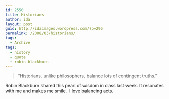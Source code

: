 ```yaml
---
id: 2550
title: Historians
author: ida
layout: post
guid: http://idaimages.wordpress.com/?p=296
permalink: /2008/03/historians/
tags:
  - Archive
tags:
  - history
  - quote
  - robin blackburn
---
```

> &#8220;Historians, unlike philosophers, balance lots of contingent truths.&#8221;

Robin Blackburn shared this pearl of wisdom in class last week. It resonates with me and makes me smile.  I love balancing acts.